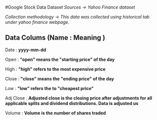 #Google Stock Data Dataset
_Sources -> Yahoo Finance dataset_

_Collection methodology -> This data was collected using historical tab under yahoo finance webpage._

## Data  Colums (Name : Meaning )

Date  : **yyyy-mm-dd**

Open  : **"open" means the "starting price" of the day**

High  : **"high" refers to the most expensive price**

Close : **"close" means the "ending price" of the day**

Low    : **"low" refers the to "cheapest price"**

Adj Close : **Adjusted close is the closing price after adjustments for all applicable splits and dividend distributions. Data is adjusted us**

Volume : **Volume is the number of shares traded**
